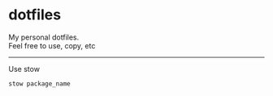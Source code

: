 # dotfiles

My personal dotfiles.  
Feel free to use, copy, etc  

----------

Use stow

```bash
stow package_name

```
